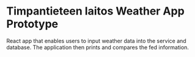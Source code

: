 # Timpantieteen laitos Weather App Prototype
React app that enables users to input weather data into the service and database. The application then prints and compares the fed information.
